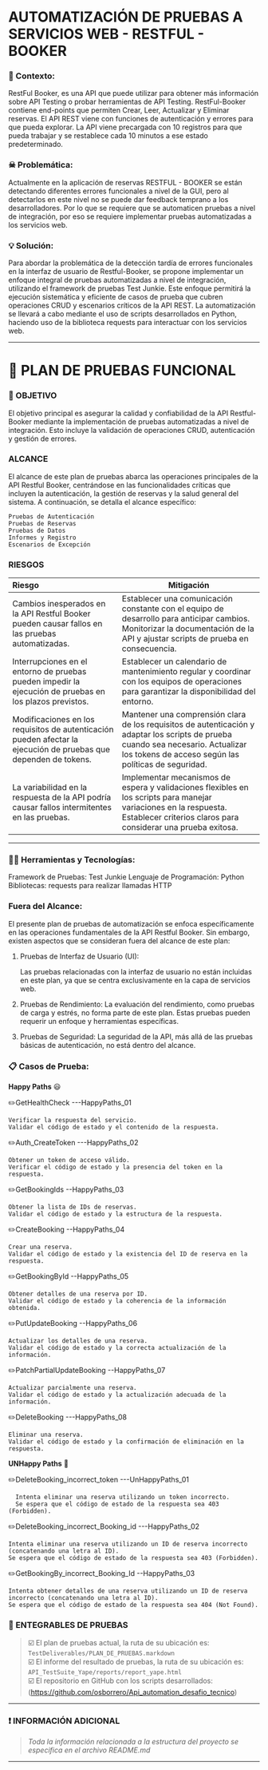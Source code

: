 # AUTOMATIZACIÓN DE PRUEBAS A SERVICIOS WEB - RESTFUL - BOOKER

### 📄 Contexto:

RestFul Booker, es una API que puede utilizar para obtener más información sobre API Testing o probar herramientas de API Testing. 
RestFul-Booker contiene end-points que permiten Crear, Leer, Actualizar y Eliminar reservas. 
El API REST viene con funciones de autenticación y errores para que pueda explorar. 
La API viene precargada con 10 registros para que pueda trabajar y se restablece cada 10 minutos a ese estado predeterminado.
### ☠ Problemática:

Actualmente en la aplicación de reservas RESTFUL - BOOKER se están detectando diferentes errores funcionales a nivel de la GUI, 
pero al detectarlos en este nivel no se puede dar feedback temprano a los desarrolladores. 
Por lo que se requiere que se automaticen pruebas a nivel de integración, 
por eso se requiere implementar pruebas automatizadas a los servicios web.

### 💡 Solución:

Para abordar la problemática de la detección tardía de errores funcionales 
en la interfaz de usuario de Restful-Booker, se propone implementar un enfoque 
integral de pruebas automatizadas a nivel de integración, utilizando el framework de 
pruebas Test Junkie. Este enfoque permitirá la ejecución sistemática y eficiente de 
casos de prueba que cubren operaciones CRUD y escenarios críticos de la API REST. 
La automatización se llevará a cabo mediante el uso de scripts desarrollados en Python, 
haciendo uso de la biblioteca requests para interactuar con los servicios web.

***

# 🤖 PLAN DE PRUEBAS FUNCIONAL



### 🎯 OBJETIVO

El objetivo principal es asegurar la calidad y confiabilidad de la API Restful-Booker 
mediante la implementación de pruebas automatizadas a nivel de integración. 
Esto incluye la validación de operaciones CRUD, autenticación y gestión de errores.

### ALCANCE
El alcance de este plan de pruebas abarca las operaciones principales de la API Restful Booker, 
centrándose en las funcionalidades críticas que incluyen la autenticación, 
la gestión de reservas y la salud general del sistema. A continuación, se detalla el alcance específico:


    Pruebas de Autenticación
    Pruebas de Reservas
    Pruebas de Datos
    Informes y Registro
    Escenarios de Excepción

### RIESGOS

| Riesgo                                                                                                           | Mitigación                                                                                                             |
|:-----------------------------------------------------------------------------------------------------------------|------------------------------------------------------------------------------------------------------------------------|
| Cambios inesperados en la API Restful Booker pueden causar fallos en las pruebas automatizadas.                  |  Establecer una comunicación constante con el equipo de desarrollo para anticipar cambios. Monitorizar la documentación de la API y ajustar scripts de prueba en consecuencia. |
| Interrupciones en el entorno de pruebas pueden impedir la ejecución de pruebas en los plazos previstos.         | Establecer un calendario de mantenimiento regular y coordinar con los equipos de operaciones para garantizar la disponibilidad del entorno.                                     |
| Modificaciones en los requisitos de autenticación pueden afectar la ejecución de pruebas que dependen de tokens. | Mantener una comprensión clara de los requisitos de autenticación y adaptar los scripts de prueba cuando sea necesario. Actualizar los tokens de acceso según las políticas de seguridad.|
| La variabilidad en la respuesta de la API podría causar fallos intermitentes en las pruebas.                     | Implementar mecanismos de espera y validaciones flexibles en los scripts para manejar variaciones en la respuesta. Establecer criterios claros para considerar una prueba exitosa.|

***

### 👨‍💻 Herramientas y Tecnologías:

Framework de Pruebas: Test Junkie
Lenguaje de Programación: Python
Bibliotecas: requests para realizar llamadas HTTP

### Fuera del Alcance:

El presente plan de pruebas de automatización se enfoca específicamente en las operaciones fundamentales de la API Restful Booker. 
Sin embargo, existen aspectos que se consideran fuera del alcance de este plan:

1) Pruebas de Interfaz de Usuario (UI):

    Las pruebas relacionadas con la interfaz de usuario no están incluidas en este plan, ya que se centra exclusivamente en la capa de servicios web.
    
2) Pruebas de Rendimiento:
   La evaluación del rendimiento, como pruebas de carga y estrés, no forma parte de este plan. 
      Estas pruebas pueden requerir un enfoque y herramientas específicas.

3) Pruebas de Seguridad:
   La seguridad de la API, más allá de las pruebas básicas de autenticación, no está dentro del alcance. 

### 📋 Casos de Prueba:
**Happy Paths** 😃

✏️GetHealthCheck ---HappyPaths_01
    
    Verificar la respuesta del servicio.
    Validar el código de estado y el contenido de la respuesta.

✏️Auth_CreateToken ---HappyPaths_02

    Obtener un token de acceso válido.
    Verificar el código de estado y la presencia del token en la respuesta.

✏️GetBookingIds --HappyPaths_03

    Obtener la lista de IDs de reservas.
    Validar el código de estado y la estructura de la respuesta.

✏️CreateBooking --HappyPaths_04

    Crear una reserva.
    Validar el código de estado y la existencia del ID de reserva en la respuesta.

✏️GetBookingById --HappyPaths_05

    Obtener detalles de una reserva por ID.
    Validar el código de estado y la coherencia de la información obtenida.

✏️PutUpdateBooking --HappyPaths_06

    Actualizar los detalles de una reserva.
    Validar el código de estado y la correcta actualización de la información.

✏️PatchPartialUpdateBooking --HappyPaths_07

    Actualizar parcialmente una reserva.
    Validar el código de estado y la actualización adecuada de la información.

✏️DeleteBooking ---HappyPaths_08

    Eliminar una reserva.
    Validar el código de estado y la confirmación de eliminación en la respuesta.

**UNHappy Paths** 🤡

✏️DeleteBooking_incorrect_token ---UnHappyPaths_01

      Intenta eliminar una reserva utilizando un token incorrecto.
      Se espera que el código de estado de la respuesta sea 403 (Forbidden).
      

✏️DeleteBooking_incorrect_Booking_id ---HappyPaths_02

    Intenta eliminar una reserva utilizando un ID de reserva incorrecto (concatenando una letra al ID).
    Se espera que el código de estado de la respuesta sea 403 (Forbidden).

✏️GetBookingBy_incorrect_Booking_Id --HappyPaths_03

    Intenta obtener detalles de una reserva utilizando un ID de reserva incorrecto (concatenando una letra al ID).
    Se espera que el código de estado de la respuesta sea 404 (Not Found).

### 📨 ENTEGRABLES DE PRUEBAS

> ☑️ El plan de pruebas actual, la ruta de su ubicación es: `TestDeliverables/PLAN_DE_PRUEBAS.markdown`  
> ☑️ El informe del resultado de pruebas, la ruta de su ubicación es: `API_TestSuite_Yape/reports/report_yape.html`   
> ☑️ El repositorio en GitHub con los scripts
> desarrollados: (https://github.com/osborrero/Api_automation_desafio_tecnico)
***

### ❗ INFORMACIÓN ADICIONAL

> *Toda la información relacionada a la estructura del proyecto se especifica en el archivo README.md*

***